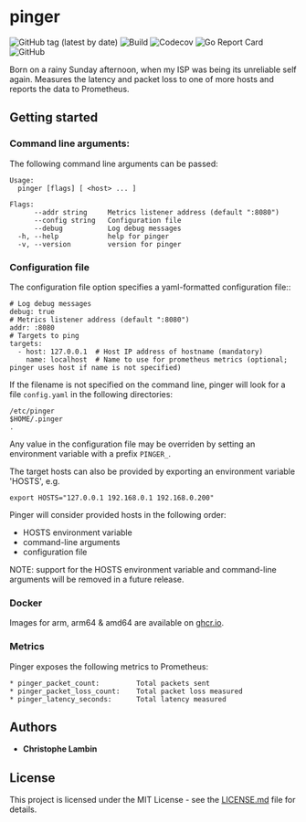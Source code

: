 # pinger
![GitHub tag (latest by date)](https://img.shields.io/github/v/tag/clambin/pinger?color=green&label=Release&style=plastic)
![Build](https://github.com/clambin/pinger/workflows/Build/badge.svg)
![Codecov](https://img.shields.io/codecov/c/gh/clambin/pinger?style=plastic)
![Go Report Card](https://goreportcard.com/badge/github.com/clambin/pinger)
![GitHub](https://img.shields.io/github/license/clambin/pinger?style=plastic)

Born on a rainy Sunday afternoon, when my ISP was being its unreliable self again.  Measures the latency and packet loss to one of more hosts and reports the data to Prometheus.

## Getting started
### Command line arguments:

The following command line arguments can be passed:

```
Usage:
  pinger [flags] [ <host> ... ]

Flags:
      --addr string     Metrics listener address (default ":8080")
      --config string   Configuration file
      --debug           Log debug messages
  -h, --help            help for pinger
  -v, --version         version for pinger
```

### Configuration file
The configuration file option specifies a yaml-formatted configuration file::

```
# Log debug messages
debug: true
# Metrics listener address (default ":8080")
addr: :8080
# Targets to ping
targets: 
  - host: 127.0.0.1  # Host IP address of hostname (mandatory)
    name: localhost  # Name to use for prometheus metrics (optional; pinger uses host if name is not specified)
```

If the filename is not specified on the command line, pinger will look for a file `config.yaml` in the following directories:

```
/etc/pinger
$HOME/.pinger
.
```

Any value in the configuration file may be overriden by setting an environment variable with a prefix `PINGER_`.


The target hosts can also be provided by exporting an environment variable 'HOSTS', e.g.

```
export HOSTS="127.0.0.1 192.168.0.1 192.168.0.200"
```

Pinger will consider provided hosts in the following order:

- HOSTS environment variable
- command-line arguments
- configuration file

NOTE: support for the HOSTS environment variable and command-line arguments will be removed in a future release. 

### Docker

Images for arm, arm64 & amd64 are available on [ghcr.io](https://ghcr.io/clambin/pinger).

### Metrics

Pinger exposes the following metrics to Prometheus:

```
* pinger_packet_count:         Total packets sent
* pinger_packet_loss_count:    Total packet loss measured 
* pinger_latency_seconds:      Total latency measured
```

## Authors

* **Christophe Lambin**

## License

This project is licensed under the MIT License - see the [LICENSE.md](LICENSE.md) file for details.
